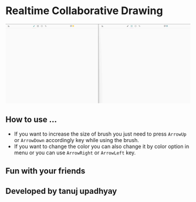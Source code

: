 # Realtime Collaborative Drawing 

![Realtime Collaborative Drawing Demo](collabDraw.gif)


## How to use ...
  - If you want to increase the size of brush you just need to press `ArrowUp` or `ArrowDown` accordingly key while using the brush.
  - If you want to change the color you can also change it by color option in menu or you can use `ArrowRight` or `ArrowLeft` key.


## Fun with your friends
## Developed by tanuj upadhyay
